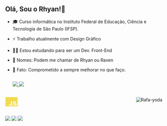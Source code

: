 ## Olá, Sou o Rhyan!👋

- 🎓 Curso informática no Instituto Federal de Educação, Ciência e Tecnologia de São Paulo (IFSP).
- ⚡ Trabalho atualmente com Design Gráfico
- 👨‍💻 Estou estudando para ser um Dev. Front-End
- 👾 Nomes: Podem me chamar de Rhyan ou Raven
- ‍🚀 Fato: Comprometido a sempre melhorar no que faço.

  ##

  <div>
  <a href="https://github.com/rhyanraven">
  <img height="180em" src="https://github-readme-stats.vercel.app/api?username=rhyanraven&show_icons=true&theme=midnight-purple&include_all_commits=true&count_private=true"/>
  <img height="180em" src="https://github-readme-stats.vercel.app/api/top-langs/?username=rhyanraven&layout=compact&langs_count=7&theme=midnight-purple"/>
</div>

<div style="display: inline_block"><br>
  <img align="center" alt="Rafa-Js" height="30" width="40" src="https://raw.githubusercontent.com/devicons/devicon/master/icons/javascript/javascript-plain.svg">
  <img align="right" alt="Rafa-yoda" height="200" src="https://media.discordapp.net/attachments/770024194322071594/882340056944230420/6a37a3ad0fcd0ca6dd4b82ce8f122d75.gif">
</div>
  
  ##
 
<div> 
  <a href="https://instagram.com/rhyanoliveirx" target="_blank"><img src="https://img.shields.io/badge/-Instagram-%23E4405F?style=for-the-badge&logo=instagram&logoColor=white" target="_blank"></a>
  <a href = "mailto:contatorhyanraven@gmail.com"><img src="https://img.shields.io/badge/-Gmail-%23333?style=for-the-badge&logo=gmail&logoColor=white" target="_blank"></a>
  <a href="https://www.linkedin.com/in/rhyan-oliveira-b82889207/" target="_blank"><img src="https://img.shields.io/badge/-LinkedIn-%230077B5?style=for-the-badge&logo=linkedin&logoColor=white" target="_blank"></a> 

</div>
 
